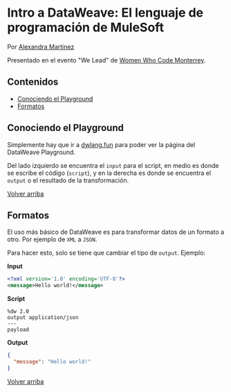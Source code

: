 
# Intro a DataWeave: El lenguaje de programación de MuleSoft

Por [Alexandra Martinez](www.alexandramartinez.world)

Presentado en el evento "We Lead" de [Women Who Code Monterrey](https://www.meetup.com/Women-Who-Code-Monterrey).

## Contenidos

- [Conociendo el Playground](#conociendo-el-playground)
- [Formatos](#formatos)

## Conociendo el Playground

Simplemente hay que ir a [dwlang.fun](https://dwlang.fun/) para poder ver la página del DataWeave Playground.

Del lado izquierdo se encuentra el `input` para el script, en medio es donde se escribe el código (`script`), y en la derecha es donde se encuentra el `output` o el resultado de la transformación.

[Volver arriba](#intro-a-dataweave-el-lenguaje-de-programación-de-mulesoft)

## Formatos

El uso más básico de DataWeave es para transformar datos de un formato a otro. Por ejemplo de `XML` a `JSON`.

Para hacer esto, solo se tiene que cambiar el tipo de `output`. Ejemplo:

**Input**
```xml
<?xml version='1.0' encoding='UTF-8'?>
<message>Hello world!</message>
```
**Script**
```dataweave
%dw 2.0
output application/json
---
payload
```
**Output**
```json
{
  "message": "Hello world!"
}
```
[Volver arriba](#intro-a-dataweave-el-lenguaje-de-programación-de-mulesoft)
